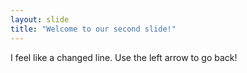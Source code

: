 ```yaml
---
layout: slide
title: "Welcome to our second slide!"
---
```

I feel like a changed line.
Use the left arrow to go back!

